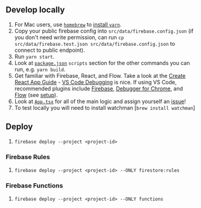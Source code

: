 ## Develop locally

1. For Mac users, use [`homebrew`](https://brew.sh/) to [install `yarn`](https://yarnpkg.com/lang/en/docs/install/).
1. Copy your public firebase config into `src/data/firebase.config.json` (if you don't need write permission, can run `cp src/data/firebase.test.json src/data/firebase.config.json` to connect to public endpoint).
1. Run `yarn start`.
1. Look at [`package.json`](package.json) `scripts` section for the other commands you can run, e.g. `yarn build`.
1. Get familiar with Firebase, React, and Flow. Take a look at the [Create React App Guide](https://github.com/facebookincubator/create-react-app/blob/master/packages/react-scripts/template/README.md) - [VS Code Debugging](https://github.com/facebook/create-react-app/blob/master/packages/react-scripts/template/README.md#visual-studio-code) is nice. If using VS Code, recommended plugins include [Firebase](https://marketplace.visualstudio.com/items?itemName=toba.vsfire), [Debugger for Chrome](https://marketplace.visualstudio.com/items?itemName=msjsdiag.debugger-for-chrome), and [Flow](https://marketplace.visualstudio.com/items?itemName=flowtype.flow-for-vscode) (see [setup](https://github.com/flowtype/flow-for-vscode#setup)).
1. Look at [`App.tsx`](src/App.tsx) for all of the main logic and assign yourself an [issue](https://github.com/rahafoundation/raha.io/issues)!
1. To test locally you will need to install watchman [`brew install watchman`]

## Deploy

1. `firebase deploy --project <project-id>`

### Firebase Rules

1. `firebase deploy --project <project-id> --ONLY firestore:rules`

### Firebase Functions

1. `firebase deploy --project <project-id> --ONLY functions`